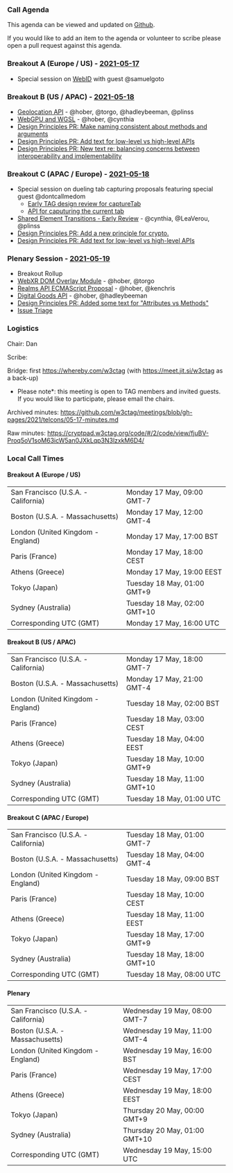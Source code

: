 ### Call Agenda

This agenda can be viewed and updated on [Github](https://github.com/w3ctag/meetings/blob/gh-pages/2021/telcons/05-17-agenda.md).

If you would like to add an item to the agenda or volunteer to scribe please open a pull request against this agenda.

### Breakout A (Europe / US) - [2021-05-17](https://www.timeanddate.com/worldclock/converter.html?iso=20210517T160000&p1=224&p2=43&p3=136&p4=195&p5=26&p6=248&p7=240)

* Special session on [WebID](https://github.com/w3ctag/design-reviews/issues/622) with guest @samuelgoto

### Breakout B (US / APAC) - [2021-05-18](https://www.timeanddate.com/worldclock/converter.html?iso=20210518T010000&p1=224&p2=43&p3=136&p4=195&p5=26&p6=248&p7=240)

* [Geolocation API](https://github.com/w3ctag/design-reviews/issues/529) - @hober, @torgo, @hadleybeeman, @plinss
* [WebGPU and WGSL](https://github.com/w3ctag/design-reviews/issues/626) - @hober, @cynthia
* [Design Principles PR: Make naming consistent about methods and arguments](https://github.com/w3ctag/design-principles/pull/312)
* [Design Principles PR: Add text for low-level vs high-level APIs](https://github.com/w3ctag/design-principles/pull/291)
* [Design Principles PR: New text re: balancing concerns between interoperability and implementability](https://github.com/w3ctag/design-principles/pull/290)

### Breakout C (APAC / Europe) - [2021-05-18](https://www.timeanddate.com/worldclock/converter.html?iso=20210518T080000&p1=224&p2=43&p3=136&p4=195&p5=26&p6=248&p7=240)

* Special session on dueling tab capturing proposals featuring special guest @dontcallmedom
  * [Early TAG design review for captureTab](https://github.com/w3ctag/design-reviews/issues/609) 
  * [API for caputuring the current tab](https://github.com/w3ctag/design-reviews/issues/625) 
* [Shared Element Transitions - Early Review](https://github.com/w3ctag/design-reviews/issues/631) - @cynthia, @LeaVerou, @plinss
* [Design Principles PR: Add a new principle for crypto.](https://github.com/w3ctag/design-principles/pull/310)
* [Design Principles PR: Add text for low-level vs high-level APIs](https://github.com/w3ctag/design-principles/pull/291)


### Plenary Session - [2021-05-19](https://www.timeanddate.com/worldclock/converter.html?iso=20210519T150000&p1=224&p2=43&p3=136&p4=195&p5=26&p6=248&p7=240)

* Breakout Rollup
* [WebXR DOM Overlay Module](https://github.com/w3ctag/design-reviews/issues/470) - @hober, @torgo
* [Realms API ECMAScript Proposal](https://github.com/w3ctag/design-reviews/issues/542) - @hober, @kenchris
* [Digital Goods API](https://github.com/w3ctag/design-reviews/issues/571) - @hober, @hadleybeeman
* [Design Principles PR: Added some text for "Attributes vs Methods"](https://github.com/w3ctag/design-principles/pull/262)
* [Issue Triage](https://github.com/w3ctag/design-reviews/issues?q=is%3Aopen+is%3Aissue+label%3A%22Progress%3A+untriaged%22)

### Logistics

Chair: Dan

Scribe:

Bridge: first https://whereby.com/w3ctag (with https://meet.jit.si/w3ctag as a back-up)

* Please note*: this meeting is open to TAG members and invited guests. If you would like to participate, please email the chairs.

Archived minutes: https://github.com/w3ctag/meetings/blob/gh-pages/2021/telcons/05-17-minutes.md

Raw minutes: https://cryptpad.w3ctag.org/code/#/2/code/view/fjuBV-Proq5oV1soM63icW5an0JXkLqp3N3lzxkM6D4/


### Local Call Times

#### Breakout A (Europe / US)

<table>
<tr><td> San Francisco (U.S.A. - California) <td> Monday 17 May, 09:00 GMT-7</td></tr>
<tr><td> Boston (U.S.A. - Massachusetts) <td> Monday 17 May, 12:00 GMT-4</td></tr>
<tr><td> London (United Kingdom - England) <td> Monday 17 May, 17:00 BST</td></tr>
<tr><td> Paris (France) <td> Monday 17 May, 18:00 CEST</td></tr>
<tr><td> Athens (Greece) <td> Monday 17 May, 19:00 EEST</td></tr>
<tr><td> Tokyo (Japan) <td> Tuesday 18 May, 01:00 GMT+9</td></tr>
<tr><td> Sydney (Australia) <td> Tuesday 18 May, 02:00 GMT+10</td></tr>
<tr><td> Corresponding UTC (GMT) <td> Monday 17 May, 16:00 UTC</td></tr>
</table>

#### Breakout B (US / APAC)

<table>
<tr><td> San Francisco (U.S.A. - California) <td> Monday 17 May, 18:00 GMT-7</td></tr>
<tr><td> Boston (U.S.A. - Massachusetts) <td> Monday 17 May, 21:00 GMT-4</td></tr>
<tr><td> London (United Kingdom - England) <td> Tuesday 18 May, 02:00 BST</td></tr>
<tr><td> Paris (France) <td> Tuesday 18 May, 03:00 CEST</td></tr>
<tr><td> Athens (Greece) <td> Tuesday 18 May, 04:00 EEST</td></tr>
<tr><td> Tokyo (Japan) <td> Tuesday 18 May, 10:00 GMT+9</td></tr>
<tr><td> Sydney (Australia) <td> Tuesday 18 May, 11:00 GMT+10</td></tr>
<tr><td> Corresponding UTC (GMT) <td> Tuesday 18 May, 01:00 UTC</td></tr>
</table>

#### Breakout C (APAC / Europe)

<table>
<tr><td> San Francisco (U.S.A. - California) <td> Tuesday 18 May, 01:00 GMT-7</td></tr>
<tr><td> Boston (U.S.A. - Massachusetts) <td> Tuesday 18 May, 04:00 GMT-4</td></tr>
<tr><td> London (United Kingdom - England) <td> Tuesday 18 May, 09:00 BST</td></tr>
<tr><td> Paris (France) <td> Tuesday 18 May, 10:00 CEST</td></tr>
<tr><td> Athens (Greece) <td> Tuesday 18 May, 11:00 EEST</td></tr>
<tr><td> Tokyo (Japan) <td> Tuesday 18 May, 17:00 GMT+9</td></tr>
<tr><td> Sydney (Australia) <td> Tuesday 18 May, 18:00 GMT+10</td></tr>
<tr><td> Corresponding UTC (GMT) <td> Tuesday 18 May, 08:00 UTC</td></tr>
</table>

#### Plenary

<table>
<tr><td> San Francisco (U.S.A. - California) <td> Wednesday 19 May, 08:00 GMT-7</td></tr>
<tr><td> Boston (U.S.A. - Massachusetts) <td> Wednesday 19 May, 11:00 GMT-4</td></tr>
<tr><td> London (United Kingdom - England) <td> Wednesday 19 May, 16:00 BST</td></tr>
<tr><td> Paris (France) <td> Wednesday 19 May, 17:00 CEST</td></tr>
<tr><td> Athens (Greece) <td> Wednesday 19 May, 18:00 EEST</td></tr>
<tr><td> Tokyo (Japan) <td> Thursday 20 May, 00:00 GMT+9</td></tr>
<tr><td> Sydney (Australia) <td> Thursday 20 May, 01:00 GMT+10</td></tr>
<tr><td> Corresponding UTC (GMT) <td> Wednesday 19 May, 15:00 UTC</td></tr>
</table>
